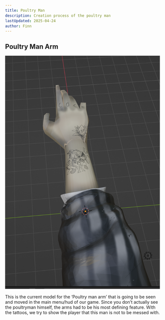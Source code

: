 ```yaml
---
title: Poultry Man
description: Creation process of the poultry man
lastUpdated: 2025-04-24
author: Finn
---
```


## Poultry Man Arm

![Poultry man arm, showing the tattoos and the arm](../../../../../../assets/fowl-play/art/3d/poultry-man/poultry-man-arm.png)

This is the current model for the ‘Poultry man arm’ that is going to be seen and moved in the main menu/hud of our game. Since you don’t actually see the poultryman himself, the arms had to be his most defining feature. With the tattoos, we try to show the player that this man is not to be messed with.
